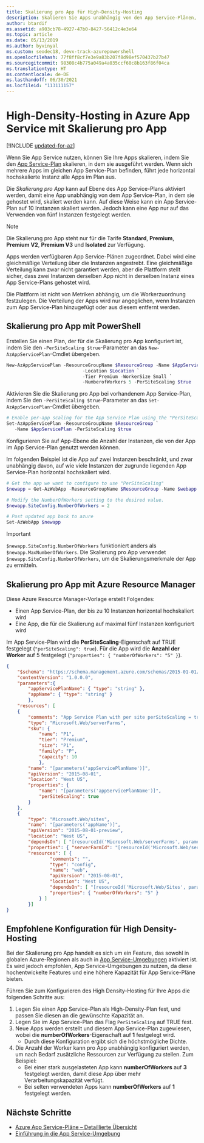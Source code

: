 ```yaml
---
title: Skalierung pro App für High-Density-Hosting
description: Skalieren Sie Apps unabhängig von den App Service-Plänen, und optimieren Sie die horizontal skalierten Instanzen in Ihrem Plan.
author: btardif
ms.assetid: a903cb78-4927-47b0-8427-56412c4e3e64
ms.topic: article
ms.date: 05/13/2019
ms.author: byvinyal
ms.custom: seodec18, devx-track-azurepowershell
ms.openlocfilehash: 77f8ff8cf7e3e9a83b207f8d98ef570437b27b47
ms.sourcegitcommit: 98308c4b775a049a4a035ccf60c8b163f86f04ca
ms.translationtype: HT
ms.contentlocale: de-DE
ms.lasthandoff: 06/30/2021
ms.locfileid: "113111157"
---
```

# <a name="high-density-hosting-on-azure-app-service-using-per-app-scaling"></a>High-Density-Hosting in Azure App Service mit Skalierung pro App

[!INCLUDE [updated-for-az](../../includes/updated-for-az.md)]

Wenn Sie App Service nutzen, können Sie Ihre Apps skalieren, indem Sie den [App Service-Plan](overview-hosting-plans.md) skalieren, in dem sie ausgeführt werden. Wenn sich mehrere Apps im gleichen App Service-Plan befinden, führt jede horizontal hochskalierte Instanz alle Apps im Plan aus.

Die *Skalierung pro App* kann auf Ebene des App Service-Plans aktiviert werden, damit eine App unabhängig von dem App Service-Plan, in dem sie gehostet wird, skaliert werden kann. Auf diese Weise kann ein App Service-Plan auf 10 Instanzen skaliert werden. Jedoch kann eine App nur auf das Verwenden von fünf Instanzen festgelegt werden.

> [!NOTE]
> Die Skalierung pro App steht nur für die Tarife **Standard**, **Premium**, **Premium V2**, **Premium V3** und **Isolated** zur Verfügung.
>

Apps werden verfügbaren App Service-Plänen zugeordnet. Dabei wird eine gleichmäßige Verteilung über die Instanzen angestrebt. Eine gleichmäßige Verteilung kann zwar nicht garantiert werden, aber die Plattform stellt sicher, dass zwei Instanzen derselben App nicht in derselben Instanz eines App Service-Plans gehostet wird.

Die Plattform ist nicht von Metriken abhängig, um die Workerzuordnung festzulegen. Die Verteilung der Apps wird nur angeglichen, wenn Instanzen zum App Service-Plan hinzugefügt oder aus diesem entfernt werden.

## <a name="per-app-scaling-using-powershell"></a>Skalierung pro App mit PowerShell

Erstellen Sie einen Plan, der für die Skalierung pro App konfiguriert ist, indem Sie den ```-PerSiteScaling $true```-Parameter an das ```New-AzAppServicePlan```-Cmdlet übergeben.

```powershell
New-AzAppServicePlan -ResourceGroupName $ResourceGroup -Name $AppServicePlan `
                            -Location $Location `
                            -Tier Premium -WorkerSize Small `
                            -NumberofWorkers 5 -PerSiteScaling $true
```

Aktivieren Sie die Skalierung pro App bei vorhandenem App Service-Plan, indem Sie den `-PerSiteScaling $true`-Parameter an das ```Set-AzAppServicePlan```-Cmdlet übergeben.

```powershell
# Enable per-app scaling for the App Service Plan using the "PerSiteScaling" parameter.
Set-AzAppServicePlan -ResourceGroupName $ResourceGroup `
   -Name $AppServicePlan -PerSiteScaling $true
```

Konfigurieren Sie auf App-Ebene die Anzahl der Instanzen, die von der App im App Service-Plan genutzt werden können.

Im folgenden Beispiel ist die App auf zwei Instanzen beschränkt, und zwar unabhängig davon, auf wie viele Instanzen der zugrunde liegenden App Service-Plan horizontal hochskaliert wird.

```powershell
# Get the app we want to configure to use "PerSiteScaling"
$newapp = Get-AzWebApp -ResourceGroupName $ResourceGroup -Name $webapp

# Modify the NumberOfWorkers setting to the desired value.
$newapp.SiteConfig.NumberOfWorkers = 2

# Post updated app back to azure
Set-AzWebApp $newapp
```

> [!IMPORTANT]
> `$newapp.SiteConfig.NumberOfWorkers` funktioniert anders als `$newapp.MaxNumberOfWorkers`. Die Skalierung pro App verwendet `$newapp.SiteConfig.NumberOfWorkers`, um die Skalierungsmerkmale der App zu ermitteln.

## <a name="per-app-scaling-using-azure-resource-manager"></a>Skalierung pro App mit Azure Resource Manager

Diese Azure Resource Manager-Vorlage erstellt Folgendes:

- Einen App Service-Plan, der bis zu 10 Instanzen horizontal hochskaliert wird
- Eine App, die für die Skalierung auf maximal fünf Instanzen konfiguriert wird

Im App Service-Plan wird die **PerSiteScaling**-Eigenschaft auf TRUE festgelegt (`"perSiteScaling": true`). Für die App wird die **Anzahl der Worker** auf 5 festgelegt (`"properties": { "numberOfWorkers": "5" }`).

```json
{
    "$schema": "https://schema.management.azure.com/schemas/2015-01-01/deploymentTemplate.json#",
    "contentVersion": "1.0.0.0",
    "parameters":{
        "appServicePlanName": { "type": "string" },
        "appName": { "type": "string" }
        },
    "resources": [
    {
        "comments": "App Service Plan with per site perSiteScaling = true",
        "type": "Microsoft.Web/serverFarms",
        "sku": {
            "name": "P1",
            "tier": "Premium",
            "size": "P1",
            "family": "P",
            "capacity": 10
            },
        "name": "[parameters('appServicePlanName')]",
        "apiVersion": "2015-08-01",
        "location": "West US",
        "properties": {
            "name": "[parameters('appServicePlanName')]",
            "perSiteScaling": true
        }
    },
    {
        "type": "Microsoft.Web/sites",
        "name": "[parameters('appName')]",
        "apiVersion": "2015-08-01-preview",
        "location": "West US",
        "dependsOn": [ "[resourceId('Microsoft.Web/serverFarms', parameters('appServicePlanName'))]" ],
        "properties": { "serverFarmId": "[resourceId('Microsoft.Web/serverFarms', parameters('appServicePlanName'))]" },
        "resources": [ {
                "comments": "",
                "type": "config",
                "name": "web",
                "apiVersion": "2015-08-01",
                "location": "West US",
                "dependsOn": [ "[resourceId('Microsoft.Web/Sites', parameters('appName'))]" ],
                "properties": { "numberOfWorkers": "5" }
            } ]
        }]
}
```

## <a name="recommended-configuration-for-high-density-hosting"></a>Empfohlene Konfiguration für High Density-Hosting

Bei der Skalierung pro App handelt es sich um ein Feature, das sowohl in globalen Azure-Regionen als auch in [App Service-Umgebungen](environment/app-service-app-service-environment-intro.md) aktiviert ist. Es wird jedoch empfohlen, App Service-Umgebungen zu nutzen, da diese hochentwickelte Features und eine höhere Kapazität für App Service-Pläne bieten.  

Führen Sie zum Konfigurieren des High Density-Hosting für Ihre Apps die folgenden Schritte aus:

1. Legen Sie einen App Service-Plan als High-Density-Plan fest, und passen Sie diesen an die gewünschte Kapazität an.
1. Legen Sie im App Service-Plan das Flag `PerSiteScaling` auf TRUE fest.
1. Neue Apps werden erstellt und diesem App Service-Plan zugewiesen, wobei die **numberOfWorkers**-Eigenschaft auf **1** festgelegt wird.
   - Durch diese Konfiguration ergibt sich die höchstmögliche Dichte.
1. Die Anzahl der Worker kann pro App unabhängig konfiguriert werden, um nach Bedarf zusätzliche Ressourcen zur Verfügung zu stellen. Zum Beispiel:
   - Bei einer stark ausgelasteten App kann **numberOfWorkers** auf **3** festgelegt werden, damit diese App über mehr Verarbeitungskapazität verfügt.
   - Bei selten verwendeten Apps kann **numberOfWorkers** auf **1** festgelegt werden.

## <a name="next-steps"></a>Nächste Schritte

- [Azure App Service-Pläne – Detaillierte Übersicht](overview-hosting-plans.md)
- [Einführung in die App Service-Umgebung](environment/app-service-app-service-environment-intro.md)
